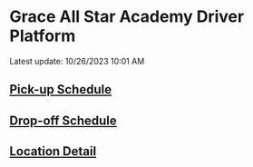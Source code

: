 # Grace All Star Academy Driver Platform
Latest update: 10/26/2023 10:01 AM

## [Pick-up Schedule](Pick_up_schedule.md)

## [Drop-off Schedule](Drop_off_schedule.md)

## [Location Detail](Location_detail.md)
